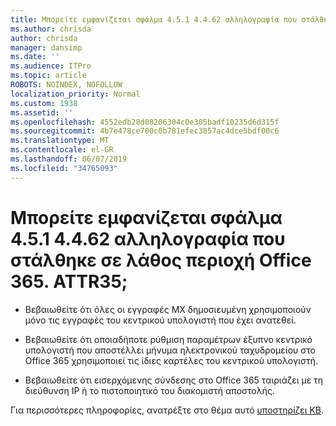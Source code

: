 ```yaml
---
title: Μπορείτε εμφανίζεται σφάλμα 4.5.1 4.4.62 αλληλογραφία που στάλθηκε σε λάθος περιοχή Office 365. ATTR35;
ms.author: chrisda
author: chrisda
manager: dansimp
ms.date: ''
ms.audience: ITPro
ms.topic: article
ROBOTS: NOINDEX, NOFOLLOW
localization_priority: Normal
ms.custom: 1938
ms.assetid: ''
ms.openlocfilehash: 4552edb28d08206304c0e305badf10235d6d315f
ms.sourcegitcommit: 4b7e478ce700c0b781efec3857ac4dce5bdf00c6
ms.translationtype: MT
ms.contentlocale: el-GR
ms.lasthandoff: 06/07/2019
ms.locfileid: "34765093"
---
```

# <a name="are-you-seeing-error-451-4462-mail-sent-to-the-wrong-office-365-region-attr35"></a>Μπορείτε εμφανίζεται σφάλμα 4.5.1 4.4.62 αλληλογραφία που στάλθηκε σε λάθος περιοχή Office 365. ATTR35;

- Βεβαιωθείτε ότι όλες οι εγγραφές MX δημοσιευμένη χρησιμοποιούν μόνο τις εγγραφές του κεντρικού υπολογιστή που έχει ανατεθεί.

- Βεβαιωθείτε ότι οποιαδήποτε ρύθμιση παραμέτρων έξυπνο κεντρικό υπολογιστή που αποστέλλει μήνυμα ηλεκτρονικού ταχυδρομείου στο Office 365 χρησιμοποιεί τις ίδιες καρτέλες του κεντρικού υπολογιστή.

- Βεβαιωθείτε ότι εισερχόμενης σύνδεσης στο Office 365 ταιριάζει με τη διεύθυνση IP ή το πιστοποιητικό του διακομιστή αποστολής.

Για περισσότερες πληροφορίες, ανατρέξτε στο θέμα αυτό [υποστηρίζει KB](https://support.microsoft.com/help/4057301/attr35-response-code-when-mail-is-sent-to-eop-exo).
